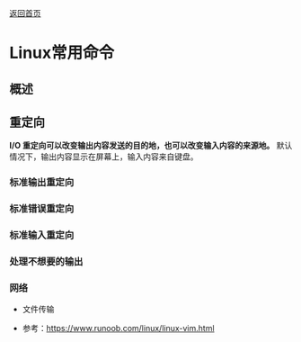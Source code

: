 <p> <a href="../README.md">返回首页</a></p>

# Linux常用命令
## 概述

## 重定向
**I/O 重定向可以改变输出内容发送的目的地，也可以改变输入内容的来源地。**
默认情况下，输出内容显示在屏幕上，输入内容来自键盘。
### 标准输出重定向
### 标准错误重定向
### 标准输入重定向
### 处理不想要的输出


### 网络
- 文件传输



- 参考：https://www.runoob.com/linux/linux-vim.html

